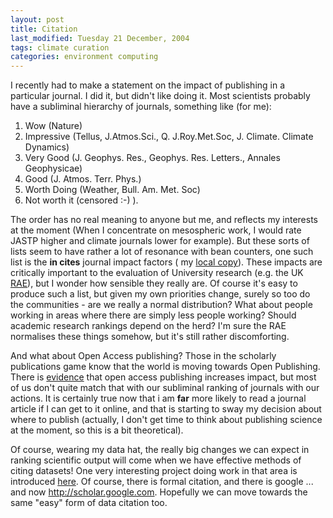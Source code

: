 ```yaml
---
layout: post
title: Citation
last_modified: Tuesday 21 December, 2004
tags: climate curation
categories: environment computing
---
```


I recently had to make a statement on the impact of publishing in a particular journal. I did it, but didn't like doing it. Most scientists probably have a subliminal hierarchy of journals, something like (for me):1. Wow (Nature)1. Impressive (Tellus, J.Atmos.Sci., Q. J.Roy.Met.Soc, J. Climate. Climate Dynamics)1. Very Good (J. Geophys. Res., Geophys. Res. Letters., Annales Geophysicae)1. Good (J. Atmos. Terr. Phys.)1. Worth Doing (Weather, Bull. Am. Met. Soc)1. Not worth it (censored :-) ).

The order has no real meaning to anyone but me, and reflects my interests at the moment (When I concentrate on mesospheric work, I would rate JASTP higher and climate journals lower for example). But these sorts of lists seem to have rather a lot of resonance with bean counters, one such list is the **in cites** journal impact factors ( my [local copy](citationimpact)). These impacts are critically important to the evaluation of University research (e.g. the UK [RAE](http://www.hero.ac.uk/rae/)), but I wonder how sensible they really are. Of course it's easy to produce such a list, but given my own priorities change, surely so too do the communities - are we really a normal distribution? What about people working in areas where there are simply less people working? Should academic research rankings depend on the herd? I'm sure the RAE normalises these things somehow, but it's still rather discomforting.

And what about Open Access publishing? Those in the scholarly publications game know that the world is moving towards Open Publishing. There is [evidence](http://opcit.eprints.org/oacitation-biblio.html) that open access publishing increases impact, but most of us don't quite match that with our subliminal ranking of journals with our actions. It is certainly true now that i am **far** more likely to read a journal article if I can get to it online, and that is starting to sway my decision about where to publish (actually, I don't get time to think about publishing science at the moment, so this is a bit theoretical).

Of course, wearing my data hat, the really big changes we can expect in ranking scientific output will come when we have effective methods of citing datasets! One very interesting project doing work in that area is introduced  [here](http://www.doi.org/news/TIBNews.html). Of course, there is formal citation, and there is google ... and now http://scholar.google.com. Hopefully we can move towards the same "easy" form of data citation too.
